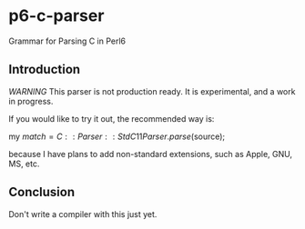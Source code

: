 p6-c-parser
===========

Grammar for Parsing C in Perl6


Introduction
------------

*WARNING* This parser is not production ready. It is experimental, and a work in progress.

If you would like to try it out, the recommended way is:

  my $match = C::Parser::StdC11Parser.parse($source);

because I have plans to add non-standard extensions, such as Apple, GNU, MS, etc.

Conclusion
----------

Don't write a compiler with this just yet.

